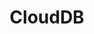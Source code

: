 ---
title: CloudDB
slug: clouddb
excerpt: Crea database in pochi click. OVHcloud si occupa del resto.
order: 04
sections: Per iniziare, Configurazione, Risorse tecniche
---